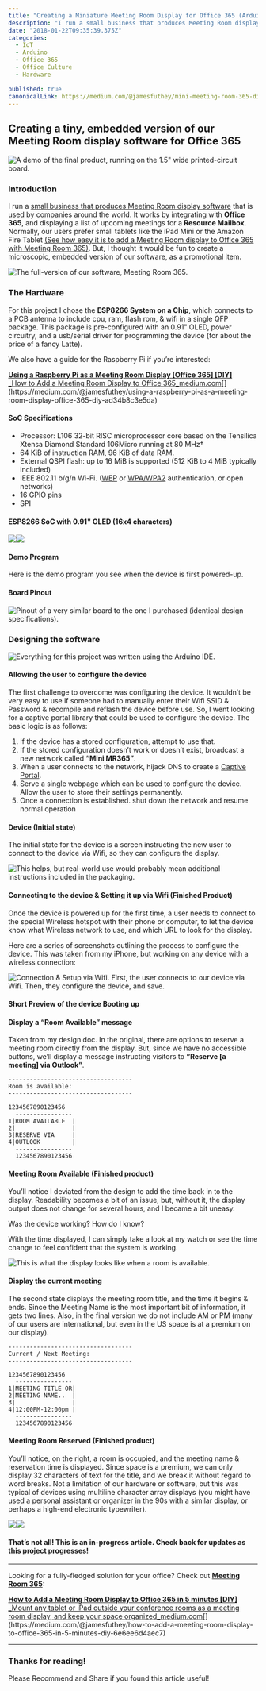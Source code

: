 ```yaml
---
title: "Creating a Miniature Meeting Room Display for Office 365 (Arduino)"
description: "I run a small business that produces Meeting Room display software that is used by companies around the world. It works by integrating with Office 365, and displaying a list of upcoming meetings for…"
date: "2018-01-22T09:35:39.375Z"
categories: 
  - IoT
  - Arduino
  - Office 365
  - Office Culture
  - Hardware

published: true
canonicalLink: https://medium.com/@jamesfuthey/mini-meeting-room-365-display-c627aab4468
---
```


## Creating a tiny, embedded version of our Meeting Room display software for Office 365

![A demo of the final product, running on the 1.5" wide printed-circuit board.](./asset-1.jpeg)

### Introduction

I run a [small business that produces Meeting Room display software](https://meetingroom365.com/) that is used by companies around the world. It works by integrating with **Office 365**, and displaying a list of upcoming meetings for a **Resource Mailbox**. Normally, our users prefer small tablets like the iPad Mini or the Amazon Fire Tablet [(See how easy it is to add a Meeting Room display to Office 365 with Meeting Room 365)](https://medium.com/p/how-to-add-a-meeting-room-display-to-office-365-in-5-minutes-diy-6e6ee6d4aec7). But, I thought it would be fun to create a microscopic, embedded version of our software, as a promotional item.

![The full-version of our software, [**Meeting Room 365**](https://meetingroom365.com/).](./asset-2.png)

### The Hardware

For this project I chose the **ESP8266 System on a Chip**, which connects to a PCB antenna to include cpu, ram, flash rom, & wifi in a single QFP package. This package is pre-configured with an 0.91" OLED, power circuitry, and a usb/serial driver for programming the device (for about the price of a fancy Latte).

We also have a guide for the Raspberry Pi if you’re interested:

[**Using a Raspberry Pi as a Meeting Room Display \[Office 365\] \[DIY\]**  
_How to Add a Meeting Room Display to Office 365_medium.com](https://medium.com/@jamesfuthey/using-a-raspberry-pi-as-a-meeting-room-display-office-365-diy-ad34b8c3e5da "https://medium.com/@jamesfuthey/using-a-raspberry-pi-as-a-meeting-room-display-office-365-diy-ad34b8c3e5da")[](https://medium.com/@jamesfuthey/using-a-raspberry-pi-as-a-meeting-room-display-office-365-diy-ad34b8c3e5da)

#### SoC Specifications

-   Processor: L106 32-bit RISC microprocessor core based on the Tensilica Xtensa Diamond Standard 106Micro running at 80 MHz†
-   64 KiB of instruction RAM, 96 KiB of data RAM.
-   External QSPI flash: up to 16 MiB is supported (512 KiB to 4 MiB typically included)
-   IEEE 802.11 b/g/n Wi-Fi. ([WEP](https://en.wikipedia.org/wiki/Wired_Equivalent_Privacy "Wired Equivalent Privacy") or [WPA/WPA2](https://en.wikipedia.org/wiki/Wi-Fi_Protected_Access "Wi-Fi Protected Access") authentication, or open networks)
-   16 GPIO pins
-   SPI

#### ESP8266 SoC with 0.91" OLED (16x4 characters)

![](./asset-3.jpeg)![](./asset-4.jpeg)

#### Demo Program

Here is the demo program you see when the device is first powered-up.

#### Board Pinout

![Pinout of a very similar board to the one I purchased (identical design specifications).](./asset-5.jpeg)

### Designing the software

![Everything for this project was written using the Arduino IDE.](./asset-6.png)

#### Allowing the user to configure the device

The first challenge to overcome was configuring the device. It wouldn’t be very easy to use if someone had to manually enter their Wifi SSID & Password & recompile and reflash the device before use. So, I went looking for a captive portal library that could be used to configure the device. The basic logic is as follows:

1.  If the device has a stored configuration, attempt to use that.
2.  If the stored configuration doesn’t work or doesn’t exist, broadcast a new network called **“Mini MR365”**.
3.  When a user connects to the network, hijack DNS to create a [Captive Portal](https://en.wikipedia.org/wiki/Captive_portal).
4.  Serve a single webpage which can be used to configure the device. Allow the user to store their settings permanently.
5.  Once a connection is established. shut down the network and resume normal operation

#### Device (Initial state)

The initial state for the device is a screen instructing the new user to connect to the device via Wifi, so they can configure the display.

![This helps, but real-world use would probably mean additional instructions included in the packaging.](./asset-7.png)

#### Connecting to the device & Setting it up via Wifi (Finished Product)

Once the device is powered up for the first time, a user needs to connect to the special Wireless hotspot with their phone or computer, to let the device know what Wireless network to use, and which URL to look for the display.

Here are a series of screenshots outlining the process to configure the device. This was taken from my iPhone, but working on any device with a wireless connection:

![Connection & Setup via Wifi. First, the user connects to our device via Wifi. Then, they configure the device, and save.](./asset-8.png)

#### Short Preview of the device Booting up

#### Display a “Room Available” message

Taken from my design doc. In the original, there are options to reserve a meeting room directly from the display. But, since we have no accessible buttons, we’ll display a message instructing visitors to **“Reserve \[a meeting\] via Outlook”**.

```
-----------------------------------
Room is available:
-----------------------------------

1234567890123456
  ----------------
1|ROOM AVAILABLE  |
2|                |
3|RESERVE VIA     |
4|OUTLOOK         |
  ----------------
  1234567890123456
```

#### Meeting Room Available (Finished product)

You’ll notice I deviated from the design to add the time back in to the display. Readability becomes a bit of an issue, but, without it, the display output does not change for several hours, and I became a bit uneasy.

Was the device working? How do I know?

With the time displayed, I can simply take a look at my watch or see the time change to feel confident that the system is working.

![This is what the display looks like when a room is available.](./asset-9.png)

#### Display the current meeting

The second state displays the meeting room title, and the time it begins & ends. Since the Meeting Name is the most important bit of information, it gets two lines. Also, in the final version we do not include AM or PM (many of our users are international, but even in the US space is at a premium on our display).

```
-----------------------------------
Current / Next Meeting:
-----------------------------------

1234567890123456
  ----------------
1|MEETING TITLE OR|
2|MEETING NAME..  |
3|                |
4|12:00PM-12:00pm |
  ----------------
  1234567890123456
```

#### Meeting Room Reserved (Finished product)

You’ll notice, on the right, a room is occupied, and the meeting name & reservation time is displayed. Since space is a premium, we can only display 32 characters of text for the title, and we break it without regard to word breaks. Not a limitation of our hardware or software, but this was typical of devices using multiline character array displays (you might have used a personal assistant or organizer in the 90s with a similar display, or perhaps a high-end electronic typewriter).

![](./asset-10.jpeg)![](./asset-11.jpeg)

#### That’s not all! This is an in-progress article. Check back for updates as this project progresses!

---

Looking for a fully-fledged solution for your office? Check out [**Meeting Room 365**](https://meetingroom365.com/)**:**

[**How to Add a Meeting Room Display to Office 365 in 5 minutes \[DIY\]**  
_Mount any tablet or iPad outside your conference rooms as a meeting room display, and keep your space organized_medium.com](https://medium.com/@jamesfuthey/how-to-add-a-meeting-room-display-to-office-365-in-5-minutes-diy-6e6ee6d4aec7 "https://medium.com/@jamesfuthey/how-to-add-a-meeting-room-display-to-office-365-in-5-minutes-diy-6e6ee6d4aec7")[](https://medium.com/@jamesfuthey/how-to-add-a-meeting-room-display-to-office-365-in-5-minutes-diy-6e6ee6d4aec7)

---

### Thanks for reading!

Please Recommend and Share if you found this article useful!